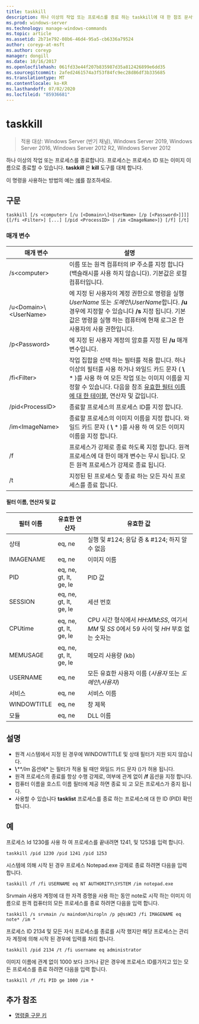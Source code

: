 ```yaml
---
title: taskkill
description: 하나 이상의 작업 또는 프로세스를 종료 하는 taskkill에 대 한 참조 문서입니다.
ms.prod: windows-server
ms.technology: manage-windows-commands
ms.topic: article
ms.assetid: 2b71e792-08b6-46d4-95a5-cb6336a79524
author: coreyp-at-msft
ms.author: coreyp
manager: dongill
ms.date: 10/16/2017
ms.openlocfilehash: 061fd33e44f207b835987d35a812426899e6dd35
ms.sourcegitcommit: 2afed2461574a3f53f84fc9ec28d86df3b335685
ms.translationtype: MT
ms.contentlocale: ko-KR
ms.lasthandoff: 07/02/2020
ms.locfileid: "85936681"
---
```

# <a name="taskkill"></a>taskkill

> 적용 대상: Windows Server (반기 채널), Windows Server 2019, Windows Server 2016, Windows Server 2012 R2, Windows Server 2012

하나 이상의 작업 또는 프로세스를 종료합니다. 프로세스는 프로세스 ID 또는 이미지 이름으로 종료할 수 있습니다. **taskkill** 은 **kill** 도구를 대체 합니다.

이 명령을 사용하는 방법의 예는 [예](#examples)를 참조하세요.

## <a name="syntax"></a>구문

```
taskkill [/s <computer> [/u [<Domain>\]<UserName> [/p [<Password>]]]] {[/fi <Filter>] [...] [/pid <ProcessID> | /im <ImageName>]} [/f] [/t]
```

### <a name="parameters"></a>매개 변수

|         매개 변수         |                                                                                                                                        설명                                                                                                                                        |
|---------------------------|-------------------------------------------------------------------------------------------------------------------------------------------------------------------------------------------------------------------------------------------------------------------------------------------|
|      /s\<computer>       |                                                                                    이름 또는 원격 컴퓨터의 IP 주소를 지정 합니다 (백슬래시를 사용 하지 않습니다). 기본값은 로컬 컴퓨터입니다.                                                                                     |
| /u\<Domain>\\\<UserName> | 에 지정 된 사용자의 계정 권한으로 명령을 실행 *UserName* 또는 *도메인*\\*UserName*합니다. **/u** 경우에 지정할 수 있습니다 **/s** 지정 됩니다. 기본값은 명령을 실행 하는 컴퓨터에 현재 로그온 한 사용자의 사용 권한입니다. |
|      /p\<Password>       |                                                                                                   에 지정 된 사용자 계정의 암호를 지정 된 **/u** 매개 변수입니다.                                                                                                   |
|       /fi\<Filter>       |          작업 집합을 선택 하는 필터를 적용 합니다. 하나 이상의 필터를 사용 하거나 와일드 카드 문자 ( **\\** \* )를 사용 하 여 모든 작업 또는 이미지 이름을 지정할 수 있습니다. 다음을 참조 [유효한 필터 이름에 대 한 테이블](#filter-names-operators-and-values), 연산자 및 값입니다.           |
|     /pid\<ProcessID>     |                                                                                                                 종료할 프로세스의 프로세스 ID를 지정 합니다.                                                                                                                 |
|     /im\<ImageName>      |                                                                                종료할 프로세스의 이미지 이름을 지정 합니다. 와일드 카드 문자 ( **\\** \* )를 사용 하 여 모든 이미지 이름을 지정 합니다.                                                                                |
|            /f             |                                                                    프로세스가 강제로 종료 하도록 지정 합니다. 원격 프로세스에 대 한이 매개 변수는 무시 됩니다. 모든 원격 프로세스가 강제로 종료 됩니다.                                                                     |
|            /t             |                                                                                                          지정된 된 프로세스 및 종료 하는 모든 자식 프로세스를 종료 합니다.                                                                                                          |

#### <a name="filter-names-operators-and-values"></a>필터 이름, 연산자 및 값

| 필터 이름 |    유효한 연산자     |                                                                유효한 값                                                                |
|-------------|------------------------|----------------------------------------------------------------------------------------------------------------------------------------------|
|   상태    |         eq, ne         |                                                 실행 및 #124; 응답 중 & #124; 하지 알 수 없음                                                 |
|  IMAGENAME  |         eq, ne         |                                                                  이미지 이름                                                                  |
|     PID     | eq, ne, gt, lt, ge, le |                                                                  PID 값                                                                   |
|   SESSION   | eq, ne, gt, lt, ge, le |                                                                세션 번호                                                                |
|   CPUtime   | eq, ne, gt, lt, ge, le | CPU 시간 형식에서 <em>HH</em>**:**<em>MM</em>**:**<em>SS</em>, 여기서 *MM* 및 *SS* 0에서 59 사이 및 *HH* 부호 없는 숫자는 |
|  MEMUSAGE   | eq, ne, gt, lt, ge, le |                                                              메모리 사용량 (kb)                                                              |
|  USERNAME   |         eq, ne         |                                               모든 유효한 사용자 이름 (*사용자* 또는 *도메인*\\*사용자*)                                               |
|  서비스   |         eq, ne         |                                                                 서비스 이름                                                                 |
| WINDOWTITLE |         eq, ne         |                                                                 창 제목                                                                 |
|   모듈   |         eq, ne         |                                                                   DLL 이름                                                                   |

## <a name="remarks"></a>설명
* 원격 시스템에서 지정 된 경우에 WINDOWTITLE 및 상태 필터가 지원 되지 않습니다.
* **\\**<em>**/Im</em> 옵션에* 는 필터가 적용 될 때만 와일드 카드 문자 ()가 허용 됩니다.
* 원격 프로세스의 종료를 항상 수행 강제로, 여부에 관계 없이 **/f** 옵션을 지정 합니다.
* 컴퓨터 이름을 호스트 이름 필터에 제공 하면 종료 되 고 모든 프로세스가 중지 됩니다.
* 사용할 수 있습니다 **tasklist** 프로세스를 종료 하는 프로세스에 대 한 ID (PID) 확인 합니다.

## <a name="examples"></a>예

프로세스 Id 1230를 사용 하 여 프로세스를 끝내려면 1241, 및 1253를 입력 합니다.

```
taskkill /pid 1230 /pid 1241 /pid 1253
```

시스템에 의해 시작 된 경우 프로세스 Notepad.exe 강제로 종료 하려면 다음을 입력 합니다.

```
taskkill /f /fi USERNAME eq NT AUTHORITY\SYSTEM /im notepad.exe
```

Srvmain 사용자 계정에 대 한 자격 증명을 사용 하는 동안 note로 시작 하는 이미지 이름으로 원격 컴퓨터의 모든 프로세스를 종료 하려면 다음을 입력 합니다.

```
taskkill /s srvmain /u maindom\hiropln /p p@ssW23 /fi IMAGENAME eq note* /im *
```

프로세스 ID 2134 및 모든 자식 프로세스를 종료를 시작 했지만 해당 프로세스는 관리자 계정에 의해 시작 된 경우에 입력를 처리 합니다.

```
taskkill /pid 2134 /t /fi username eq administrator
```

이미지 이름에 관계 없이 1000 보다 크거나 같은 경우에 프로세스 ID를가지고 있는 모든 프로세스를 종료 하려면 다음을 입력 합니다.

```
taskkill /f /fi PID ge 1000 /im *
```

## <a name="additional-references"></a>추가 참조
- [명령줄 구문 키](command-line-syntax-key.md)
